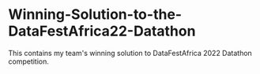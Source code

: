 # Winning-Solution-to-the-DataFestAfrica22-Datathon
This contains my team's winning solution to DataFestAfrica 2022 Datathon competition.
